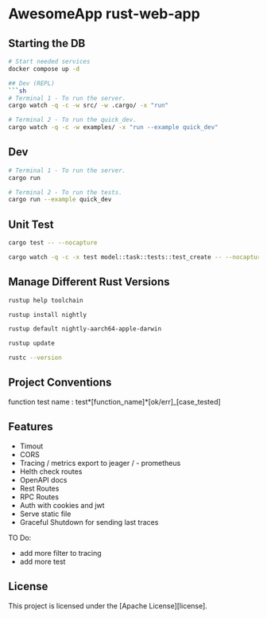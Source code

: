 # AwesomeApp rust-web-app

## Starting the DB

```sh
# Start needed services
docker compose up -d

## Dev (REPL)
```sh
# Terminal 1 - To run the server.
cargo watch -q -c -w src/ -w .cargo/ -x "run"

# Terminal 2 - To run the quick_dev.
cargo watch -q -c -w examples/ -x "run --example quick_dev"
```


## Dev

```sh
# Terminal 1 - To run the server.
cargo run

# Terminal 2 - To run the tests.
cargo run --example quick_dev
```

## Unit Test

```sh
cargo test -- --nocapture

cargo watch -q -c -x test model::task::tests::test_create -- --nocapture
```

## Manage Different Rust Versions

```sh
rustup help toolchain

rustup install nightly

rustup default nightly-aarch64-apple-darwin

rustup update

rustc --version

```

## Project Conventions

function test name : test*[function_name]*[ok/err]\_[case_tested]

## Features
- Timout
- CORS
- Tracing / metrics export to jeager / - prometheus
- Helth check routes
- OpenAPI docs
- Rest Routes
- RPC Routes
- Auth with cookies and jwt
- Serve static file 
- Graceful Shutdown for sending last traces

TO Do:
- add more filter to tracing
- add more test

## License

This project is licensed under the [Apache License][license].